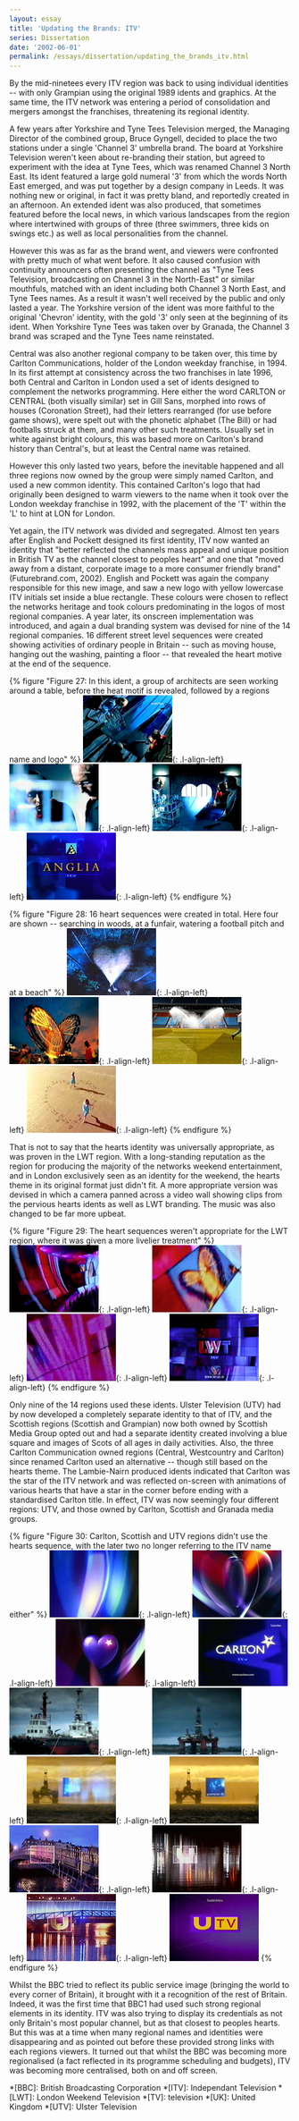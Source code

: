 ```yaml
---
layout: essay
title: 'Updating the Brands: ITV'
series: Dissertation
date: '2002-06-01'
permalink: /essays/dissertation/updating_the_brands_itv.html
---
```

By the mid-ninetees every ITV region was back to using individual identities -- with only Grampian using the original 1989 idents and graphics. At the same time, the ITV network was entering a period of consolidation and mergers amongst the franchises, threatening its regional identity.

A few years after Yorkshire and Tyne Tees Television merged, the Managing Director of the combined group, Bruce Gyngell, decided to place the two stations under a single 'Channel 3' umbrella brand. The board at Yorkshire Television weren't keen about re-branding their station, but agreed to experiment with the idea at Tyne Tees, which was renamed Channel 3 North East. Its ident featured a large gold numeral '3' from which the words North East emerged, and was put together by a design company in Leeds. It was nothing new or original, in fact it was pretty bland, and reportedly created in an afternoon. An extended ident was also produced, that sometimes featured before the local news, in which various landscapes from the region where intertwined with groups of three (three swimmers, three kids on swings etc.) as well as local personalities from the channel.

However this was as far as the brand went, and viewers were confronted with pretty much of what went before. It also caused confusion with continuity announcers often presenting the channel as "Tyne Tees Television, broadcasting on Channel 3 in the North-East" or similar mouthfuls, matched with an ident including both Channel 3 North East, and Tyne Tees names. As a result it wasn't well received by the public and only lasted a year. The Yorkshire version of the ident was more faithful to the original 'Chevron' identity, with the gold '3' only seen at the beginning of its ident. When Yorkshire Tyne Tees was taken over by Granada, the Channel 3 brand was scraped and the Tyne Tees name reinstated.

Central was also another regional company to be taken over, this time by Carlton Communications, holder of the London weekday franchise, in 1994. In its first attempt at consistency across the two franchises in late 1996, both Central and Carlton in London used a set of idents designed to complement the networks programming. Here either the word CARLTON or CENTRAL (both visually similar) set in Gill Sans, morphed into rows of houses (Coronation Street), had their letters rearranged (for use before game shows), were spelt out with the phonetic alphabet (The Bill) or had footballs struck at them, and many other such treatments. Usually set in white against bright colours, this was based more on Carlton's brand history than Central's, but at least the Central name was retained.

However this only lasted two years, before the inevitable happened and all three regions now owned by the group were simply named Carlton, and used a new common identity. This contained Carlton's logo that had originally been designed to warm viewers to the name when it took over the London weekday franchise in 1992, with the placement of the 'T' within the 'L' to hint at LON for London.

Yet again, the ITV network was divided and segregated. Almost ten years after English and Pockett designed its first identity, ITV now wanted an identity that "better reflected the channels mass appeal and unique position in British TV as the channel closest to peoples heart" and one that "moved away from a distant, corporate image to a more consumer friendly brand" (Futurebrand.com, 2002). English and Pockett was again the company responsible for this new image, and saw a new logo with yellow lowercase ITV initials set inside a blue rectangle. These colours were chosen to reflect the networks heritage and took colours predominating in the logos of most regional companies. A year later, its onscreen implementation was introduced, and again a dual branding system was devised for nine of the 14 regional companies. 16 different street level sequences were created showing activities of ordinary people in Britain -- such as moving house, hanging out the washing, painting a floor -- that revealed the heart motive at the end of the sequence.

{% figure "Figure 27: In this ident, a group of architects are seen working around a table, before the heat motif is revealed, followed by a regions name and logo" %}
![Anglia ITV hearts ident, 1999](/assets/images/essays/dissertation/figure-27a.png){: .l-align-left}
![Anglia ITV hearts ident, 1999](/assets/images/essays/dissertation/figure-27b.png){: .l-align-left}
![Anglia ITV hearts ident, 1999](/assets/images/essays/dissertation/figure-27c.png){: .l-align-left}
![Anglia ITV hearts ident, 1999](/assets/images/essays/dissertation/figure-27d.png){: .l-align-left}
{% endfigure %}

{% figure "Figure 28: 16 heart sequences were created in total. Here four are shown -- searching in woods, at a funfair, watering a football pitch and at a beach" %}
!['Search Lights' hearts sequence](/assets/images/essays/dissertation/figure-28a.png){: .l-align-left}
!['Funfair' hearts sequence](/assets/images/essays/dissertation/figure-28b.png){: .l-align-left}
!['Football Pitch' hearts sequence](/assets/images/essays/dissertation/figure-28c.png){: .l-align-left}
!['Beach' hearts sequence](/assets/images/essays/dissertation/figure-28d.png){: .l-align-left}
{% endfigure %}

That is not to say that the hearts identity was universally appropriate, as was proven in the LWT region. With a long-standing reputation as the region for producing the majority of the networks weekend entertainment, and in London exclusively seen as an identity for the weekend, the hearts theme in its original format just didn't fit. A more appropriate version was devised in which a camera panned across a video wall showing clips from the pervious hearts idents as well as LWT branding. The music was also changed to be far more upbeat.

{% figure "Figure 29: The heart sequences weren't appropriate for the LWT region, where it was given a more livelier treatment" %}
![LWT 'Videowall' ident, 2000](/assets/images/essays/dissertation/figure-29a.png){: .l-align-left}
![LWT 'Videowall' ident, 2000](/assets/images/essays/dissertation/figure-29b.png){: .l-align-left}
![LWT 'Videowall' ident, 2000](/assets/images/essays/dissertation/figure-29c.png){: .l-align-left}
![LWT 'Videowall' ident, 2000](/assets/images/essays/dissertation/figure-29d.png){: .l-align-left}
{% endfigure %}

Only nine of the 14 regions used these idents. Ulster Television (UTV) had by now developed a completely separate identity to that of ITV, and the Scottish regions (Scottish and Grampian) now both owned by Scottish Media Group opted out and had a separate identity created involving a blue square and images of Scots of all ages in daily activities. Also, the three Carlton Communication owned regions (Central, Westcountry and Carlton) since renamed Carlton used an alternative -- though still based on the hearts theme. The Lambie-Nairn produced idents indicated that Carlton was the star of the ITV network and was reflected on-screen with animations of various hearts that have a star in the corner before ending with a standardised Carlton title. In effect, ITV was now seemingly four different regions: UTV, and those owned by Carlton, Scottish and Granada media groups.

{% figure "Figure 30: Carlton, Scottish and UTV regions didn't use the hearts sequence, with the later two no longer referring to the ITV name either" %}
![Carlton ident, 1999](/assets/images/essays/dissertation/figure-30a.png){: .l-align-left}
![Carlton ident, 1999](/assets/images/essays/dissertation/figure-30b.png){: .l-align-left}
![Carlton ident, 1999](/assets/images/essays/dissertation/figure-30c.png){: .l-align-left}
![Carlton ident, 1999](/assets/images/essays/dissertation/figure-30d.png)<br/>
![Grampian Television ident, 1999](/assets/images/essays/dissertation/figure-30e.png){: .l-align-left}
![Grampian Television ident, 1999](/assets/images/essays/dissertation/figure-30f.png){: .l-align-left}
![Grampian Television ident, 1999](/assets/images/essays/dissertation/figure-30g.png){: .l-align-left}
![Grampian Television ident, 1999](/assets/images/essays/dissertation/figure-30h.png)<br/>
![UTV ident, 1999](/assets/images/essays/dissertation/figure-30i.png){: .l-align-left}
![UTV ident, 1999](/assets/images/essays/dissertation/figure-30j.png){: .l-align-left}
![UTV ident, 1999](/assets/images/essays/dissertation/figure-30k.png){: .l-align-left}
![UTV ident, 1999](/assets/images/essays/dissertation/figure-30l.png)
{% endfigure %}

Whilst the BBC tried to reflect its public service image (bringing the world to every corner of Britain), it brought with it a recognition of the rest of Britain. Indeed, it was the first time that BBC1 had used such strong regional elements in its identity. ITV was also trying to display its credentials as not only Britain's most popular channel, but as that closest to peoples hearts. But this was at a time when many regional names and identities were disappearing and as pointed out before these provided strong links with each regions viewers. It turned out that whilst the BBC was becoming more regionalised (a fact reflected in its programme scheduling and budgets), ITV was becoming more centralised, both on and off screen.

*[BBC]: British Broadcasting Corporation
*[ITV]: Independant Television
*[LWT]: London Weekend Television
*[TV]: television
*[UK]: United Kingdom
*[UTV]: Ulster Television
